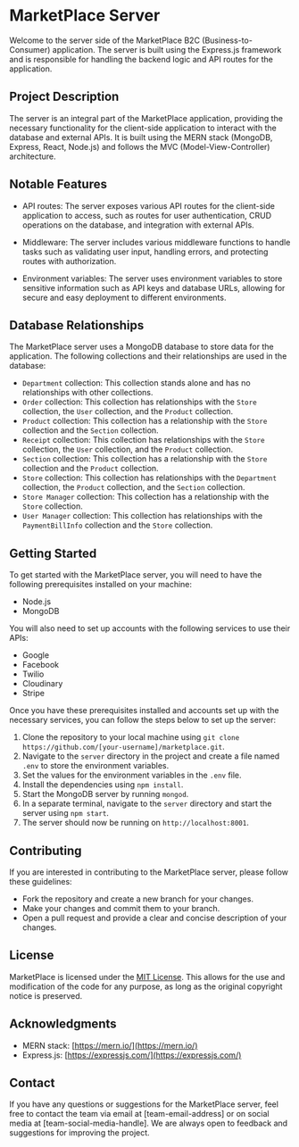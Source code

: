 # MarketPlace Server

Welcome to the server side of the MarketPlace B2C (Business-to-Consumer) application. The server is built using the Express.js framework and is responsible for handling the backend logic and API routes for the application.

## Project Description

The server is an integral part of the MarketPlace application, providing the necessary functionality for the client-side application to interact with the database and external APIs. It is built using the MERN stack (MongoDB, Express, React, Node.js) and follows the MVC (Model-View-Controller) architecture.

## Notable Features

- API routes: The server exposes various API routes for the client-side application to access, such as routes for user authentication, CRUD operations on the database, and integration with external APIs.

- Middleware: The server includes various middleware functions to handle tasks such as validating user input, handling errors, and protecting routes with authorization.

- Environment variables: The server uses environment variables to store sensitive information such as API keys and database URLs, allowing for secure and easy deployment to different environments.

## Database Relationships

The MarketPlace server uses a MongoDB database to store data for the application. The following collections and their relationships are used in the database:

- `Department` collection: This collection stands alone and has no relationships with other collections.
- `Order` collection: This collection has relationships with the `Store` collection, the `User` collection, and the `Product` collection.
- `Product` collection: This collection has a relationship with the `Store` collection and the `Section` collection.
- `Receipt` collection: This collection has relationships with the `Store` collection, the `User` collection, and the `Product` collection.
- `Section` collection: This collection has a relationship with the `Store` collection and the `Product` collection.
- `Store` collection: This collection has relationships with the `Department` collection, the `Product` collection, and the `Section` collection.
- `Store Manager` collection: This collection has a relationship with the `Store` collection.
- `User Manager` collection: This collection has relationships with the `PaymentBillInfo` collection and the `Store` collection.

## Getting Started

To get started with the MarketPlace server, you will need to have the following prerequisites installed on your machine:

- Node.js
- MongoDB

You will also need to set up accounts with the following services to use their APIs:

- Google
- Facebook
- Twilio
- Cloudinary
- Stripe

Once you have these prerequisites installed and accounts set up with the necessary services, you can follow the steps below to set up the server:

1. Clone the repository to your local machine using `git clone https://github.com/[your-username]/marketplace.git`.
2. Navigate to the `server` directory in the project and create a file named `.env` to store the environment variables.
3. Set the values for the environment variables in the `.env` file.
4. Install the dependencies using `npm install`.
5. Start the MongoDB server by running `mongod`.
6. In a separate terminal, navigate to the `server` directory and start the server using `npm start`.
7. The server should now be running on `http://localhost:8001`.

## Contributing

If you are interested in contributing to the MarketPlace server, please follow these guidelines:

- Fork the repository and create a new branch for your changes.
- Make your changes and commit them to your branch.
- Open a pull request and provide a clear and concise description of your changes.

## License

MarketPlace is licensed under the [MIT License](LICENSE). This allows for the use and modification of the code for any purpose, as long as the original copyright notice is preserved.

## Acknowledgments

- MERN stack: [https://mern.io/](https://mern.io/)
- Express.js: [https://expressjs.com/](https://expressjs.com/)

## Contact

If you have any questions or suggestions for the MarketPlace server, feel free to contact the team via email at [team-email-address] or on social media at [team-social-media-handle]. We are always open to feedback and suggestions for improving the project.

